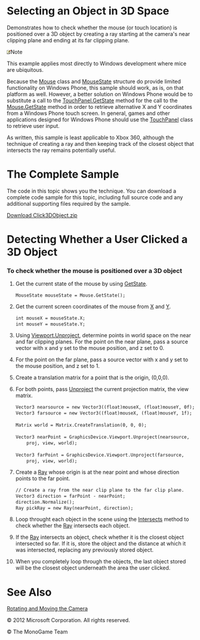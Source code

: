 

# Selecting an Object in 3D Space

Demonstrates how to check whether the mouse (or touch location) is positioned over a 3D object by creating a ray starting at the camera's near clipping plane and ending at its far clipping plane.

![](note.gif)Note

This example applies most directly to Windows development where mice are ubiquitous.

Because the [Mouse](xref:Microsoft.Xna.Framework.Input.Mouse) class and [MouseState](xref:Microsoft.Xna.Framework.Input.MouseState) structure do provide limited functionality on Windows Phone, this sample should work, as is, on that platform as well. However, a better solution on Windows Phone would be to substitute a call to the [TouchPanel.GetState](xref:MXFIT.TouchPanel.GetState) method for the call to the [Mouse.GetState](xref:Microsoft.Xna.Framework.Input.Mouse.GetState) method in order to retrieve alternative X and Y coordinates from a Windows Phone touch screen. In general, games and other applications designed for Windows Phone should use the [TouchPanel](xref:MXFIxref:TouchPanel) class to retrieve user input.

As written, this sample is least applicable to Xbox 360, although the technique of creating a ray and then keeping track of the closest object that intersects the ray remains potentially useful.

# The Complete Sample

The code in this topic shows you the technique. You can download a complete code sample for this topic, including full source code and any additional supporting files required by the sample.

[Download Click3DObject.zip](http://go.microsoft.com/fwlink/?LinkId=258689)

# Detecting Whether a User Clicked a 3D Object

### To check whether the mouse is positioned over a 3D object

1.  Get the current state of the mouse by using [GetState](xref:Microsoft.Xna.Framework.Input.Mouse.GetState).
    
    ```
    MouseState mouseState = Mouse.GetState();
    ```
    
2.  Get the current screen coordinates of the mouse from [X](xref:Microsoft.Xna.Framework.Input.MouseState.X) and [Y](xref:Microsoft.Xna.Framework.Input.MouseState.Y).
    
    ```
    int mouseX = mouseState.X;
    int mouseY = mouseState.Y;
    ```
    
3.  Using [Viewport.Unproject](xref:Microsoft.Xna.Framework.Graphics.Viewport.Unproject), determine points in world space on the near and far clipping planes. For the point on the near plane, pass a source vector with x and y set to the mouse position, and z set to 0.
    
4.  For the point on the far plane, pass a source vector with x and y set to the mouse position, and z set to 1.
    
5.  Create a translation matrix for a point that is the origin, (0,0,0).
    
6.  For both points, pass [Unproject](xref:Microsoft.Xna.Framework.Graphics.Viewport.Unproject) the current projection matrix, the view matrix.
    
    ```
    Vector3 nearsource = new Vector3((float)mouseX, (float)mouseY, 0f);
    Vector3 farsource = new Vector3((float)mouseX, (float)mouseY, 1f);
    
    Matrix world = Matrix.CreateTranslation(0, 0, 0);
    
    Vector3 nearPoint = GraphicsDevice.Viewport.Unproject(nearsource,
        proj, view, world);
    
    Vector3 farPoint = GraphicsDevice.Viewport.Unproject(farsource,
        proj, view, world);
    ```
    
7.  Create a [Ray](xref:Microsoft.Xna.Framework.Ray) whose origin is at the near point and whose direction points to the far point.
    
    ```
    // Create a ray from the near clip plane to the far clip plane.
    Vector3 direction = farPoint - nearPoint;
    direction.Normalize();
    Ray pickRay = new Ray(nearPoint, direction);
    ```
    
8.  Loop throught each object in the scene using the [Intersects](xref:Microsoft.Xna.Framework.Ray.Intersects) method to check whether the [Ray](xref:Microsoft.Xna.Framework.Ray) intersects each object.
    
9.  If the [Ray](xref:Microsoft.Xna.Framework.Ray) intersects an object, check whether it is the closest object intersected so far. If it is, store the object and the distance at which it was intersected, replacing any previously stored object.
    
10.  When you completely loop through the objects, the last object stored will be the closest object underneath the area the user clicked.
    

# See Also

[Rotating and Moving the Camera](Math_HowTo_RotateMoveCamera.md)  

© 2012 Microsoft Corporation. All rights reserved.  

© The MonoGame Team
